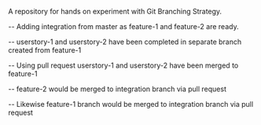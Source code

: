 A repository for hands on experiment with Git Branching Strategy.

-- Adding integration from master as feature-1 and feature-2 are ready.

-- userstory-1 and userstory-2 have been completed in separate branch created from feature-1

-- Using pull request userstory-1 and userstory-2 have been merged to feature-1

-- feature-2 would be merged to integration branch via pull request

-- Likewise feature-1 branch would be merged to integration branch via pull request
